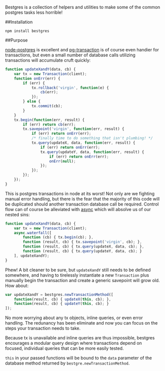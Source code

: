 Bestgres is a collection of helpers and utilities to make some of the common postgres tasks less horrible!

##Installation

```
npm install bestgres
```

##Purpose

[node-postgres](https://github.com/brianc/node-postgres) is excellent and [pg-transaction](https://www.npmjs.org/package/pg-transaction) is of course even handier for transactions, but even a small number of database calls utilizing transactions will accumulate cruft quickly:

```javascript
function updateXandY(data, cb) {
	var tx = new Transaction(client);
	function onErr(err) {
		if (err) {
			tx.rollback('virgin', function(e) {
				cb(err);
			});
		} else {
			tx.commit(cb);
		}
	}
	tx.begin(function(err, result) {
		if (err) return cb(err);
		tx.savepoint('virgin', function(err, result) {
			if (err) return onErr(err);
			/* finally time to do something that isn't plumbing! */
			tx.query(updateX, data, function(err, result) {
				if (err) return onErr(err);
				tx.query(updateY, data, function(err, result) {
					if (err) return onErr(err);
					onErr(null);
				});
			});
		});
	});
}
```

This is postgres transactions in node at its worst! Not only are we fighting manual error handling, but there is the fear that the majority of this code will be duplicated should another transaction database call be required. Control flow can of course be alleviated with [async](https://github.com/caolan/async) which will absolve us of our nested sins:

```javascript
function updateXandY(data, cb) {
	var tx = new Transaction(client);
	async.waterfall([
		function (cb) { tx.begin(cb); },
		function (result, cb) { tx.savepoint('virgin', cb); },
		function (result, cb) { tx.query(updateX, data, cb); },
		function (result, cb) { tx.query(updateY, data, cb); }
	], updateXandY);
}
```

Phew! A bit cleaner to be sure, but `updateXandY` still needs to be defined somewhere, and having to tirelessly instantiate a new `Transaction` plus manually begin the transaction and create a generic savepoint will grow old. How about:

```javascript
var updateXandY = bestgres.newTransactionMethod([
	function(result, cb) { updateX(this, cb); },
	function(result, cb) { updateY(this, cb); }
]);
```

No more worrying about any tx objects, inline queries, or even error handling. The redunancy has been eliminate and now you can focus on the steps your transaction needs to take.

Because tx is unavailable and inline queries are thus impossible, bestgres encourages a modular query design where transactions depend on focused, individual queries that can be more easily tested.

`this` in your passed functions will be bound to the `data` parameter of the database method returned by `bestgre.newTransactionMethod`.
